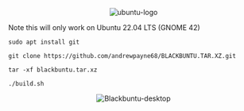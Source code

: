 <p align="center"><img src="https://i.ibb.co/dJndJ41/ubuntu-logo.png" alt="ubuntu-logo" border="0">

Note this will only work on Ubuntu 22.04 LTS (GNOME 42)

```
sudo apt install git
```
```
git clone https://github.com/andrewpayne68/BLACKBUNTU.TAR.XZ.git
```
```
tar -xf blackbuntu.tar.xz
```
```
./build.sh
```


<p align="center"><img src="https://i.ibb.co/wB20tTb/Blackbuntu-desktop.jpg" alt="Blackbuntu-desktop" border="0">
